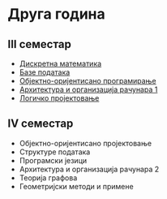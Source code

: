 # Друга година

## III семестар

- [Дискретна математика](./diskretna/index.md)
- [Базе података](./baze/index.md)
- [Објектно-оријентисано програмирање](./oop/index.md)
- [Архитектура и организација рачунара 1](./aor1/index.md)
- [Логичко пројектовање](./lp/index.md)

## IV семестар

- Објектно-оријентисано пројектовање
- Структуре података
- Програмски језици
- Архитектура и организација рачунара 2
- Теорија графова
- Геометријски методи и примене
